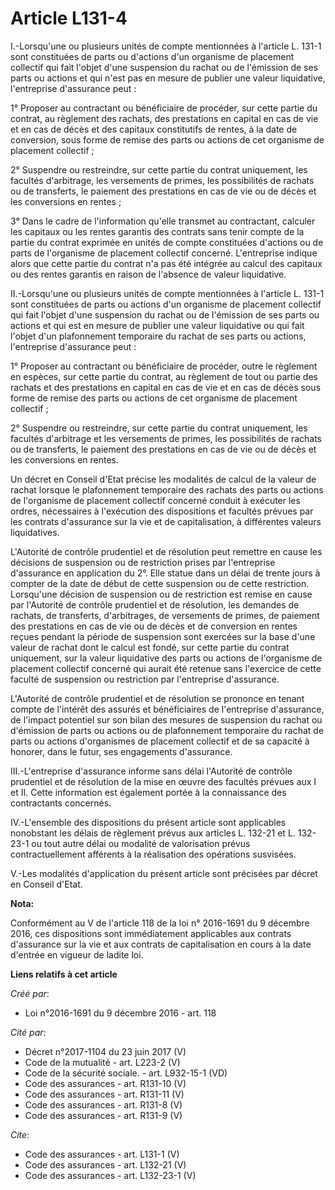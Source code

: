 # Article L131-4

I.-Lorsqu'une ou plusieurs unités de compte mentionnées à l'article L. 131-1 sont constituées de parts ou d'actions d'un
organisme de placement collectif qui fait l'objet d'une suspension du rachat ou de l'émission de ses parts ou actions et qui
n'est pas en mesure de publier une valeur liquidative, l'entreprise d'assurance peut : 

1° Proposer au contractant ou bénéficiaire de procéder, sur cette partie du contrat, au règlement des rachats, des
prestations en capital en cas de vie et en cas de décès et des capitaux constitutifs de rentes, à la date de conversion, sous
forme de remise des parts ou actions de cet organisme de placement collectif ; 

2° Suspendre ou restreindre, sur cette partie du contrat uniquement, les facultés d'arbitrage, les versements de primes, les
possibilités de rachats ou de transferts, le paiement des prestations en cas de vie ou de décès et les conversions en
rentes ; 

3° Dans le cadre de l'information qu'elle transmet au contractant, calculer les capitaux ou les rentes garantis des contrats
sans tenir compte de la partie du contrat exprimée en unités de compte constituées d'actions ou de parts de l'organisme de
placement collectif concerné. L'entreprise indique alors que cette partie du contrat n'a pas été intégrée au calcul des
capitaux ou des rentes garantis en raison de l'absence de valeur liquidative. 

II.-Lorsqu'une ou plusieurs unités de compte mentionnées à l'article L. 131-1 sont constituées de parts ou actions d'un
organisme de placement collectif qui fait l'objet d'une suspension du rachat ou de l'émission de ses parts ou actions et qui
est en mesure de publier une valeur liquidative ou qui fait l'objet d'un plafonnement temporaire du rachat de ses parts ou
actions, l'entreprise d'assurance peut : 

1° Proposer au contractant ou bénéficiaire de procéder, outre le règlement en espèces, sur cette partie du contrat, au
règlement de tout ou partie des rachats et des prestations en capital en cas de vie et en cas de décès sous forme de remise
des parts ou actions de cet organisme de placement collectif ; 

2° Suspendre ou restreindre, sur cette partie du contrat uniquement, les facultés d'arbitrage et les versements de primes,
les possibilités de rachats ou de transferts, le paiement des prestations en cas de vie ou de décès et les conversions en
rentes. 

Un décret en Conseil d'Etat précise les modalités de calcul de la valeur de rachat lorsque le plafonnement temporaire des
rachats des parts ou actions de l'organisme de placement collectif concerné conduit à exécuter les ordres, nécessaires à
l'exécution des dispositions et facultés prévues par les contrats d'assurance sur la vie et de capitalisation, à différentes
valeurs liquidatives. 

L'Autorité de contrôle prudentiel et de résolution peut remettre en cause les décisions de suspension ou de restriction
prises par l'entreprise d'assurance en application du 2°. Elle statue dans un délai de trente jours à compter de la date de
début de cette suspension ou de cette restriction. Lorsqu'une décision de suspension ou de restriction est remise en cause
par l'Autorité de contrôle prudentiel et de résolution, les demandes de rachats, de transferts, d'arbitrages, de versements
de primes, de paiement des prestations en cas de vie ou de décès et de conversion en rentes reçues pendant la période de
suspension sont exercées sur la base d'une valeur de rachat dont le calcul est fondé, sur cette partie du contrat uniquement,
sur la valeur liquidative des parts ou actions de l'organisme de placement collectif concerné qui aurait été retenue sans
l'exercice de cette faculté de suspension ou restriction par l'entreprise d'assurance. 

L'Autorité de contrôle prudentiel et de résolution se prononce en tenant compte de l'intérêt des assurés et bénéficiaires de
l'entreprise d'assurance, de l'impact potentiel sur son bilan des mesures de suspension du rachat ou d'émission de parts ou
actions ou de plafonnement temporaire du rachat de parts ou actions d'organismes de placement collectif et de sa capacité à
honorer, dans le futur, ses engagements d'assurance. 

III.-L'entreprise d'assurance informe sans délai l'Autorité de contrôle prudentiel et de résolution de la mise en œuvre des
facultés prévues aux I et II. Cette information est également portée à la connaissance des contractants concernés. 

IV.-L'ensemble des dispositions du présent article sont applicables nonobstant les délais de règlement prévus aux articles L.
132-21 et L. 132-23-1 ou tout autre délai ou modalité de valorisation prévus contractuellement afférents à la réalisation des
opérations susvisées. 

V.-Les modalités d'application du présent article sont précisées par décret en Conseil d'Etat.

**Nota:**

Conformément au V de l'article 118 de la loi n° 2016-1691 du 9 décembre 2016, ces dispositions sont immédiatement applicables
aux contrats d'assurance sur la vie et aux contrats de capitalisation en cours à la date d'entrée en vigueur de ladite loi.

**Liens relatifs à cet article**

_Créé par_:

  - Loi n°2016-1691 du 9 décembre 2016 - art. 118

_Cité par_:

  - Décret n°2017-1104 du 23 juin 2017 (V)
  - Code de la mutualité - art. L223-2 (V)
  - Code de la sécurité sociale. - art. L932-15-1 (VD)
  - Code des assurances - art. R131-10 (V)
  - Code des assurances - art. R131-11 (V)
  - Code des assurances - art. R131-8 (V)
  - Code des assurances - art. R131-9 (V)

_Cite_:

  - Code des assurances - art. L131-1 (V)
  - Code des assurances - art. L132-21 (V)
  - Code des assurances - art. L132-23-1 (V)
